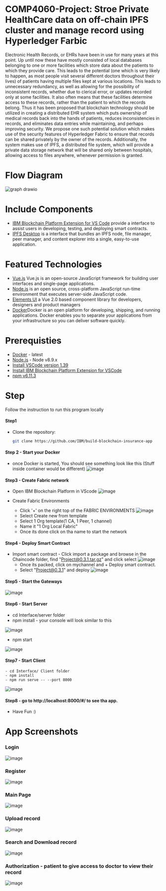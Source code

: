 # COMP4060-Project: Stroe Private HealthCare data on off-chain IPFS cluster and manage record using Hyperledger Farbic 
Electronic Health Records, or EHRs have been in use for many years at this point. Up until now these have mostly consisted of local databases belonging to one or more facilities which store data about the patients to which they provide care. 
This leads to the potential (one which is very likely to happen, as most people visit several different doctors throughout their lives) of patients having multiple files kept at various locations. This leads to unnecessary redundancy, as well as allowing for the possibility of inconsistent records, whether due to clerical error, or updates recorded only at some facilities. 
It also often means that these facilities determine access to these records, rather than the patient to which the records belong. Thus it has been proposed that blockchain technology should be utilized in creating a distributed EHR system which puts ownership of medical records back into the hands of patients, reduces inconsistencies in records, and eliminates data entries while maintaining, and perhaps improving security.
We propose one such potential solution which makes use of the security features of Hyperledger Fabric to ensure that records can be shared privately by the owner of the records. Additionally, the system makes use of IPFS, a distributed file system, which will provide a private data storage network that will be shared only between hospitals, allowing access to files anywhere, whenever permission is granted.

# Flow Diagram
![graph drawio](https://user-images.githubusercontent.com/103357080/209268321-2a2f2b9c-8543-4038-b13e-f2f2ff8f5815.png)

# Include Components
* [IBM Blockchain Platform Extension for VS Code](https://marketplace.visualstudio.com/items?itemName=IBMBlockchain.ibm-blockchain-platform) provide a interface to assist users in developing, testing, and deploying smart contracts.
* [IPFS Desktop](https://docs.ipfs.tech/install/ipfs-desktop) is a interface that bundles an IPFS node, file manager, peer manager, and content explorer into a single, easy-to-use application.

# Featured Technologies
* [Vue.js](https://vuejs.org/) Vue.js is an open-source JavaScript framework for building user interfaces and single-page applications.
* [Node.js](https://nodejs.org) is an open source, cross-platform JavaScript run-time environment that executes server-side JavaScript code.
* [Elements UI](https://element.eleme.io/#/en-US) a Vue 2.0 based component library for developers, designers and product managers
* [Docker](https://www.docker.com/)Docker is an open platform for developing, shipping, and running applications. Docker enables you to separate your applications from your infrastructure so you can deliver software quickly.

# Prerequisties
* [Docker](https://www.docker.com/products) - latest
* [Node.js](https://nodejs.org/en/download/) - Node v8.9.x
* [Install VSCode version 1.39](https://code.visualstudio.com/updates/v1_39)
* [Install IBM Blockchain Platform Extension for VSCode](https://github.com/IBM-Blockchain/blockchain-vscode-extension)
* [npm v6.11.3](https://nodejs.org/en/download/)

# Step
Follow the instruction to run this program locally
#### Step1
* Clone the repository:
  ```bash
  git clone https://github.com/IBM/build-blockchain-insurance-app
  ```
#### Step 2 - Start your Docker
* once Docker is started, You should see something look like this (Stuff inside container would be different)
![image](https://user-images.githubusercontent.com/103357080/209270844-73a47745-3306-409c-b7b0-a3abbc2667f3.png)

#### Step3 - Create Fabric network
* Open IBM Blockchain Platform in VScode
![image](https://user-images.githubusercontent.com/103357080/209270389-22e00d6b-3a15-4395-afcb-ffcdf3a0811f.png)

* Create Fabric Environments
   - Click '+' on the right top of the FABRIC ENVIRONMENTS
   ![image](https://user-images.githubusercontent.com/103357080/209271189-87bd0dda-a2de-4814-a4d8-d032f80c2069.png)
   - Select Create new from template
   - Select 1 Org template(1 CA, 1 Peer, 1 channel)
   - Name it "1 Org Local Fabric"
   - Once its done click on tha name to start the network
#### Step4 - Deploy Smart Contract
* Import smart contract - Click import a package and browse in the Chaincode folder, find "Project@0.3.1.tar.gz" and click select 
![image](https://user-images.githubusercontent.com/103357080/209270601-8e5b498f-743e-428e-8f46-f0eca05ff6f6.png)   
    - Once its packed, click on mychannel and + Deploy smart contract.
    - Select "Project@0.3.1" and deploy
    ![image](https://user-images.githubusercontent.com/103357080/209271905-f99265e3-9be6-4069-8bb3-d8af10d7c9fb.png)
#### Step5 - Start the Gateways
![image](https://user-images.githubusercontent.com/103357080/209273193-63a77b53-a4b6-4c8c-899c-61083162eeb0.png)

#### Step6 - Start Server
 - cd  Interface/server folder
 - npm install - your console will look similar to this

![image](https://user-images.githubusercontent.com/103357080/209273591-d1003d34-9622-4be0-a773-b4b1d5a16ce6.png)
 - npm start

![image](https://user-images.githubusercontent.com/103357080/209273647-94e395e4-7d22-4f87-a108-d63c9c02676f.png)

#### Step7 - Start Client
    - cd Interface/ Client folder
    - npm install 
    - npm run serve -- --port 8000
  ![image](https://user-images.githubusercontent.com/103357080/209275372-cafd2703-2b03-4511-8230-1ad8cee2928a.png)

#### Step8 - go to http://localhost:8000/#/ to see tha app. 
* Have Fun :)


# App Screenshots
### Login
![image](https://user-images.githubusercontent.com/103357080/209275882-4956fda6-23e1-43fe-b1f2-5d7935f0c689.png)
### Register
![image](https://user-images.githubusercontent.com/103357080/209275921-7ded9768-f862-4c67-8bb3-cde64fa2fdcd.png)
### Main Page
![image](https://user-images.githubusercontent.com/103357080/209275970-21ccd74c-6707-4094-87e9-0b1da45039ff.png)
### Upload record
![image](https://user-images.githubusercontent.com/103357080/209276020-f7028b47-8bcb-4276-9683-e5538923cc85.png)
### Search and Download record
![image](https://user-images.githubusercontent.com/103357080/209276071-6a09d773-910c-4056-a681-23fa5f91581a.png)
### Authorization - patient to give access to doctor to view their record
![image](https://user-images.githubusercontent.com/103357080/209276124-e042067e-d5d3-410c-aff6-a1443a167bbd.png)

    
